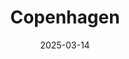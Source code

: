 ---
date: 2025-03-14
featured_image: DSCF5450.jpg
title: Copenhagen
sort_by: Name
featured: false
resources:
  - src: DSCF5397.jpg
    title: Red and blue, coincidentally on both the bus and the driver
  - src: DSCF5403.jpeg
    title: Design Museum
  - src: DSCF5404.jpeg
    title: Design Museum, 窗内窗外，画里画外
  - src: DSCF5406.jpg
    title: Royal Danish Library, I tried to capture the movement with slow shutter, but failed :(
  - src: DSCF5410.jpg
    title: Royal Danish Library
  - src: DSCF5416.jpg
    title: Royal Danish Library, the wave and the boat
  - src: DSCF5422.jpg
    title: Royal Danish Library, nice color and composition
  - src: DSCF5425.jpg
    title: The middle sign says "Parental alienation must be written into the law.Harassment of contact must be stopped!!" 
  - src: DSCF5427.jpg
    title: HAY shop. I'd like to have this window and sofa in my living room :)
  - src: DSCF5429.jpg
    title: HAY shop. My friend was shopping there, but I was too tired of walking, so just practicing still life photography...
  - src: DSCF5432.jpg
    title: HAY shop. When you feel the light is wrong in the picture, change it to B&W :))
  - src: DSCF5433.jpg
    title: The Studio Arhoj Design Stores. Cute and expensive... 
  - src: DSCF5436.jpg
    title: The Studio Arhoj Design Stores. They make their products by hand in the shop.
  - src: DSCF5447.jpg
    title: Near the Little Mermaid statue. The trees remind me of the blood vessel, full of vitality even in the winter.
  - src: DSCF5448.jpg
    title: The Little Mermaid statue, much smaller than I thought.
  - src: DSCF5450.jpg
    title: Near the Little Mermaid statue.
  - src: DSCF5451.jpg
    title: Near the Little Mermaid statue.    
---